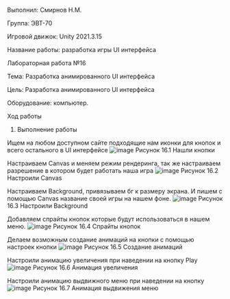 Выполнил: Смирнов Н.М.

Группа: ЭВТ-70

Игровой движок: Unity 2021.3.15

Название работы: разработка игры UI интерфейса

Лабораторная работа №16

Тема: Разработка анимированного UI интерфейса

Цель: Разработка анимированного UI интерфейса

Оборудование: компьютер.

Ход работы

1. Выполнение работы

Ищем на любом доступном сайте подходящие нам иконки для кнопок и всего остального в UI интерфейсе
![image](https://user-images.githubusercontent.com/119733911/205500368-f2e1c6b6-d0a4-45e6-8961-647595d355f1.png)
Рисунок 16.1 Нашли кнопки

Настраиваем Canvas и меняем режим рендеринга, так же настраиваем разрешение в котором будет работать наша игра
![image](https://user-images.githubusercontent.com/119733911/205500372-37fb6596-57ad-4130-88dd-9f8f63871dee.png)
Рисунок 16.2 Настроили Canvas

Настраиваем Background, привязываем бг к размеру экрана. И пишем с помощью Canvas название своей игры на нашем фоне.
![image](https://user-images.githubusercontent.com/119733911/205500378-6ac60dcd-1f73-41b3-a516-c9aad13b5260.png)
Рисунок 16.3 Настроили Background 

Добавляем спрайты кнопок которые будут использоваться в нашем меню.
![image](https://user-images.githubusercontent.com/119733911/205500382-cdc81f87-bdda-4c45-9e60-77f3166db856.png)
Рисунок 16.4 Спрайты кнопок

Делаем возможным создание анимаций на кнопки с помощью настроек кнопки
![image](https://user-images.githubusercontent.com/119733911/205500397-8de64d69-8982-4185-bbbb-b80cfcf8a3a0.png)
Рисунок 16.5 Создание анимаций

Настроили анимацию увеличения при наведении на кнопку Play
![image](https://user-images.githubusercontent.com/119733911/205500406-675fcfef-0625-4e9a-9806-f2b0fc6e450a.png)
Рисунок 16.6 Анимация увеличения

Настроили анимацию выдвижного меню при наведении на кнопку 
![image](https://user-images.githubusercontent.com/119733911/205500412-8102abc7-93bb-4ceb-a3f8-77352a5df5cf.png)
Рисунок 16.7 Анимация выдвижения меню

